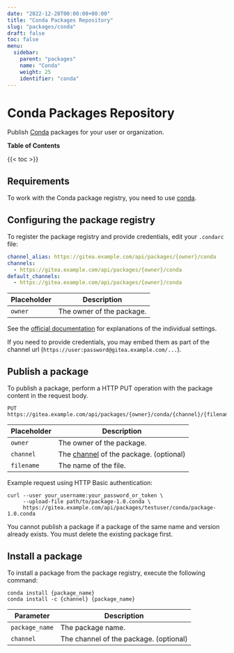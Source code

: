 ```yaml
---
date: "2022-12-28T00:00:00+00:00"
title: "Conda Packages Repository"
slug: "packages/conda"
draft: false
toc: false
menu:
  sidebar:
    parent: "packages"
    name: "Conda"
    weight: 25
    identifier: "conda"
---
```


# Conda Packages Repository

Publish [Conda](https://docs.conda.io/en/latest/) packages for your user or organization.

**Table of Contents**

{{< toc >}}

## Requirements

To work with the Conda package registry, you need to use [conda](https://docs.conda.io/projects/conda/en/stable/user-guide/install/index.html).

## Configuring the package registry

To register the package registry and provide credentials, edit your `.condarc` file:

```yaml
channel_alias: https://gitea.example.com/api/packages/{owner}/conda
channels:
  - https://gitea.example.com/api/packages/{owner}/conda
default_channels:
  - https://gitea.example.com/api/packages/{owner}/conda
```

| Placeholder  | Description |
| ------------ | ----------- |
| `owner`      | The owner of the package. |

See the [official documentation](https://conda.io/projects/conda/en/latest/user-guide/configuration/use-condarc.html) for explanations of the individual settings.

If you need to provide credentials, you may embed them as part of the channel url (`https://user:password@gitea.example.com/...`).

## Publish a package

To publish a package, perform a HTTP PUT operation with the package content in the request body.

```
PUT https://gitea.example.com/api/packages/{owner}/conda/{channel}/{filename}
```

| Placeholder  | Description |
| ------------ | ----------- |
| `owner`      | The owner of the package. |
| `channel`    | The [channel](https://conda.io/projects/conda/en/latest/user-guide/concepts/channels.html) of the package. (optional) |
| `filename`   | The name of the file. |

Example request using HTTP Basic authentication:

```shell
curl --user your_username:your_password_or_token \
     --upload-file path/to/package-1.0.conda \
     https://gitea.example.com/api/packages/testuser/conda/package-1.0.conda
```

You cannot publish a package if a package of the same name and version already exists. You must delete the existing package first.

## Install a package

To install a package from the package registry, execute the following command:

```shell
conda install {package_name}
conda install -c {channel} {package_name}
```

| Parameter      | Description |
| -------------- | ----------- |
| `package_name` | The package name. |
| `channel`      | The channel of the package. (optional) |
